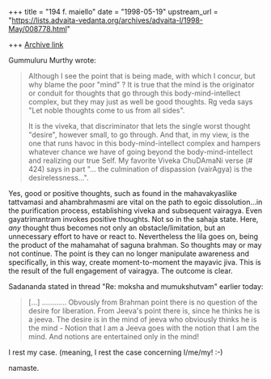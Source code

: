 +++
title = "194 f. maiello"
date = "1998-05-19"
upstream_url = "https://lists.advaita-vedanta.org/archives/advaita-l/1998-May/008778.html"

+++
[Archive link](https://lists.advaita-vedanta.org/archives/advaita-l/1998-May/008778.html)

Gummuluru Murthy wrote:

> Although I see the point that is being made, with which I concur, but
> why blame the poor "mind" ? It is true that the mind is the originator
> or conduit for thoughts that go through this body-mind-intellect complex,
> but they may just as well be good thoughts. Rg veda says "Let noble
> thoughts come to us from all sides".
>
> It is the viveka, that discriminator that lets the single worst thought
> "desire", however small, to go through. And that, in my view, is the one
> that runs havoc in this body-mind-intellect complex and hampers whatever
> chance we have of going beyond the body-mind-intellect and realizing our
> true Self. My favorite Viveka ChuDAmaNi verse (# 424) says in part
> "... the culmination of dispassion (vairAgya) is the desirelessness...".

Yes, good or positive thoughts, such as found in the mahavakyaslike tattvamasi
and ahambrahmasmi are vital on the path to
egoic dissolution...in the purification process, establishing
viveka and subsequent vairagya.  Even gayatrimantram invokes
positive thoughts.  Not so in the sahaja state.  Here, *any*
thought thus becomes not only an obstacle/limitation, but an
unnecessary effort to have or react to.  Nevertheless the lila
goes on, being the product of the mahamahat of saguna brahman.
So thoughts may or may not continue.  The point is they can
no longer manipulate awareness and specifically, in this way,
create moment-to-moment the mayavic jiva.  This is the result
of the full engagement of vairagya.  The outcome is clear.


Sadananda stated in thread "Re: moksha and mumukshutvam"
earlier today:
> [...] ............  Obvously from Brahman point there is no
> question of the desire for liberation.  From Jeeva's point there
> is, since he thinks he is a jeeva.  The desire is in the mind of
> jeeva who obviously thinks he is the mind - Notion that I am a
> Jeeva goes with the notion that I am the mind.  And notions are
> entertained only in the mind!

I rest my case.
(meaning, I rest the case concerning I/me/my! :-)

namaste.

